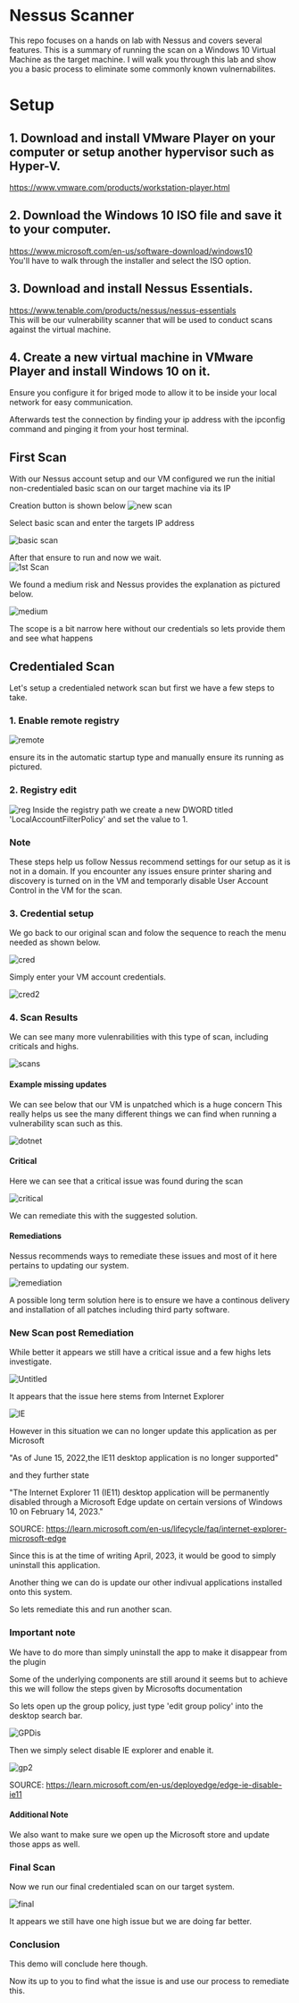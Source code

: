 # Nessus Scanner
This repo focuses on a hands on lab with Nessus and covers several features. This is a summary of running the scan on a Windows 10 Virtual Machine as the target machine. I will walk you through this lab and show you a basic process to eliminate some commonly known vulnernabilites.


# Setup
## 1. Download and install VMware Player on your computer or setup another hypervisor such as Hyper-V.  
https://www.vmware.com/products/workstation-player.html  

## 2. Download the Windows 10 ISO file and save it to your computer.  
https://www.microsoft.com/en-us/software-download/windows10  
You'll have to walk through the installer and select the ISO option.  

## 3. Download and install Nessus Essentials.
https://www.tenable.com/products/nessus/nessus-essentials  
This will be our vulnerability scanner that will be used to conduct scans against the virtual machine.  

## 4. Create a new virtual machine in VMware Player and install Windows 10 on it.  
Ensure you configure it for briged mode to allow it to be inside your local network for easy communication.

Afterwards test the connection by finding your ip address with the ipconfig command and pinging it from your host terminal.

## First Scan

With our Nessus account setup and our VM configured we run the initial non-credentialed basic scan on our target machine via its IP

Creation button is shown below
![new scan](https://user-images.githubusercontent.com/82400181/230707337-d5690cb9-d261-4a6b-b9d0-d63d40be853a.png)

Select basic scan and enter the targets IP address

![basic scan](https://user-images.githubusercontent.com/82400181/230742721-d68f0c4d-ea51-4c19-97de-6fa400eae965.png)


After that ensure to run and now we wait.  
![1st Scan](https://user-images.githubusercontent.com/82400181/230706510-62e18475-2072-4fe1-b5ff-7e88aa88c21c.png)

We found a medium risk and Nessus provides the explanation as pictured below.  

![medium](https://user-images.githubusercontent.com/82400181/230706695-43b1f6d2-da6c-45d6-a522-7d7c99b7835a.png)


The scope is a bit narrow here without our credentials so lets provide them and see what happens  

## Credentialed Scan

Let's setup a credentialed network scan but first we have a few steps to take.

### 1. Enable remote registry

![remote](https://user-images.githubusercontent.com/82400181/230707002-c7c65448-8146-423a-a317-917f70491006.png)

ensure its in the automatic startup type and manually ensure its running as pictured.

### 2. Registry edit

![reg](https://user-images.githubusercontent.com/82400181/230707026-1c7951c8-4151-4ab5-8e58-6e928e9b6f06.png)
Inside the registry path we create a new DWORD titled 'LocalAccountFilterPolicy' and set the value to 1.


### Note
These steps help us follow Nessus recommend settings for our setup as it is not in a domain.
If you encounter any issues ensure printer sharing and discovery is turned on in the VM and temporarly disable User Account Control in the VM for the scan.

### 3. Credential setup

We go back to our original scan and folow the sequence to reach the menu needed as shown below.

![cred](https://user-images.githubusercontent.com/82400181/230707263-328bcc1b-d9ca-4a9e-88ae-efb34dda8077.png)  

Simply enter your VM account credentials. 

![cred2](https://user-images.githubusercontent.com/82400181/230707264-885ecba8-6e02-4ab2-b73b-1d6811f0a08d.png)  

### 4. Scan Results
We can see many more vulenrabilities with this type of scan, including criticals and highs.

![scans](https://user-images.githubusercontent.com/82400181/230707459-97dd1dfa-c63d-412a-93c5-8efc3bbe7b6e.png)


#### Example missing updates

We can see below that our VM is unpatched which is a huge concern
This really helps us see the many different things we can find when running a vulnerability scan such as this.

![dotnet](https://user-images.githubusercontent.com/82400181/230707520-29638cb3-acd3-4bb9-aefb-853779cecda5.png)


#### Critical 

Here we can see that a critical issue was found during the scan 

![critical](https://user-images.githubusercontent.com/82400181/230742480-21857b54-85f9-483c-9acd-3eceacbf8e1c.png)

We can remediate this with the suggested solution. 

#### Remediations

Nessus recommends ways to remediate these issues and most of it here pertains to updating our system.

![remediation](https://user-images.githubusercontent.com/82400181/230707776-374d6c96-4ad2-4df2-a6bc-a44c9de79b33.png)

A possible long term solution here is to ensure we have a continous delivery and installation of all patches including third party software.


### New Scan post Remediation

While better it appears we still have a critical issue and a few highs lets investigate.

![Untitled](https://user-images.githubusercontent.com/82400181/230743118-3a9c117a-7f7e-46b8-bddf-bb9d884a500a.png)

It appears that the issue here stems from Internet Explorer

![IE](https://user-images.githubusercontent.com/82400181/230743143-fd5d4105-3f4a-479f-872f-9ba55554e082.png)

However in this situation we can no longer update this application as per Microsoft 

"As of June 15, 2022,the IE11 desktop application is no longer supported"

and they further state 

"The Internet Explorer 11 (IE11) desktop application will be permanently disabled through a Microsoft Edge update on certain versions of Windows 10 on February 14, 2023."

SOURCE: https://learn.microsoft.com/en-us/lifecycle/faq/internet-explorer-microsoft-edge  

Since this is at the time of writing April, 2023, it would be good to simply uninstall this application. 

Another thing we can do is update our other indivual applications installed onto this system.   

So lets remediate this and run another scan.

### Important note
We have to do more than simply uninstall the app to make it disappear from the plugin

Some of the underlying components are still around it seems but to achieve this we will follow the steps given by Microsofts documentation

So lets open up the group policy, just type 'edit group policy' into the desktop search bar.

![GPDis](https://user-images.githubusercontent.com/82400181/230744069-8c511fdc-19c7-465c-8262-c35ff6ce612a.png)

Then we simply select disable IE explorer and enable it.

![gp2](https://user-images.githubusercontent.com/82400181/230744079-66f67b22-6000-44d3-970d-f9cdb1569ba2.png)

SOURCE: https://learn.microsoft.com/en-us/deployedge/edge-ie-disable-ie11

#### Additional Note

We also want to make sure we open up the Microsoft store and update those apps as well.

### Final Scan

Now we run our final credentialed scan on our target system.

![final](https://user-images.githubusercontent.com/82400181/230744308-38caa0b1-147e-4911-ba4e-ebab63cf11a6.png)

It appears we still have one high issue but we are doing far better.


### Conclusion  

This demo will conclude here though.  

Now its up to you to find what the issue is and use our process to remediate this.





